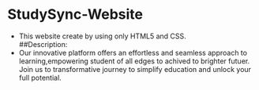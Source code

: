 # StudySync-Website
* This website create by using only HTML5 and CSS.<br>
##Description:
* Our innovative platform offers an effortless and seamless approach to learning,empowering student of all edges to achived to brighter futuer. Join us to transformative journey to simplify education and unlock your full potential.
